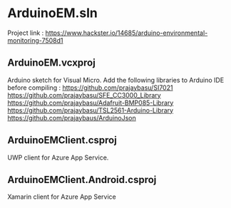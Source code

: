 # ArduinoEM.sln
Project link : https://www.hackster.io/14685/arduino-environmental-monitoring-7508d1
## ArduinoEM.vcxproj
Arduino sketch for Visual Micro.
Add the following libraries to Arduino IDE before compiling :
https://github.com/prajaybasu/SI7021
https://github.com/prajaybasu/SFE_CC3000_Library
https://github.com/prajaybasu/Adafruit-BMP085-Library
https://github.com/prajaybasu/TSL2561-Arduino-Library
https://github.com/prajaybaus/ArduinoJson
## ArduinoEMClient.csproj
UWP client for Azure App Service.
## ArduinoEMClient.Android.csproj
Xamarin client for Azure App Service

